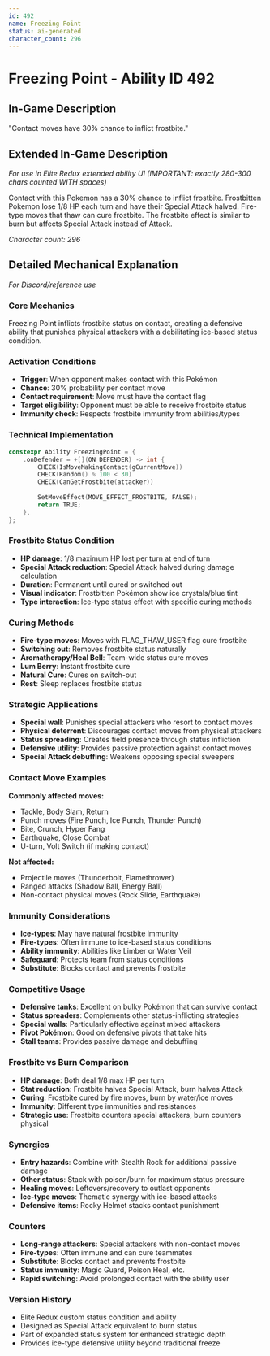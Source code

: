 ```yaml
---
id: 492
name: Freezing Point
status: ai-generated
character_count: 296
---
```


# Freezing Point - Ability ID 492

## In-Game Description
"Contact moves have 30% chance to inflict frostbite."

## Extended In-Game Description
*For use in Elite Redux extended ability UI (IMPORTANT: exactly 280-300 chars counted WITH spaces)*

Contact with this Pokemon has a 30% chance to inflict frostbite. Frostbitten Pokemon lose 1/8 HP each turn and have their Special Attack halved. Fire-type moves that thaw can cure frostbite. The frostbite effect is similar to burn but affects Special Attack instead of Attack.

*Character count: 296*

## Detailed Mechanical Explanation
*For Discord/reference use*

### Core Mechanics
Freezing Point inflicts frostbite status on contact, creating a defensive ability that punishes physical attackers with a debilitating ice-based status condition.

### Activation Conditions
- **Trigger**: When opponent makes contact with this Pokémon
- **Chance**: 30% probability per contact move
- **Contact requirement**: Move must have the contact flag
- **Target eligibility**: Opponent must be able to receive frostbite status
- **Immunity check**: Respects frostbite immunity from abilities/types

### Technical Implementation
```c
constexpr Ability FreezingPoint = {
    .onDefender = +[](ON_DEFENDER) -> int {
        CHECK(IsMoveMakingContact(gCurrentMove))
        CHECK(Random() % 100 < 30)
        CHECK(CanGetFrostbite(attacker))
        
        SetMoveEffect(MOVE_EFFECT_FROSTBITE, FALSE);
        return TRUE;
    },
};
```

### Frostbite Status Condition
- **HP damage**: 1/8 maximum HP lost per turn at end of turn
- **Special Attack reduction**: Special Attack halved during damage calculation
- **Duration**: Permanent until cured or switched out
- **Visual indicator**: Frostbitten Pokémon show ice crystals/blue tint
- **Type interaction**: Ice-type status effect with specific curing methods

### Curing Methods
- **Fire-type moves**: Moves with FLAG_THAW_USER flag cure frostbite
- **Switching out**: Removes frostbite status naturally
- **Aromatherapy/Heal Bell**: Team-wide status cure moves
- **Lum Berry**: Instant frostbite cure
- **Natural Cure**: Cures on switch-out
- **Rest**: Sleep replaces frostbite status

### Strategic Applications
- **Special wall**: Punishes special attackers who resort to contact moves
- **Physical deterrent**: Discourages contact moves from physical attackers
- **Status spreading**: Creates field presence through status infliction
- **Defensive utility**: Provides passive protection against contact moves
- **Special Attack debuffing**: Weakens opposing special sweepers

### Contact Move Examples
**Commonly affected moves:**
- Tackle, Body Slam, Return
- Punch moves (Fire Punch, Ice Punch, Thunder Punch)
- Bite, Crunch, Hyper Fang
- Earthquake, Close Combat
- U-turn, Volt Switch (if making contact)

**Not affected:**
- Projectile moves (Thunderbolt, Flamethrower)
- Ranged attacks (Shadow Ball, Energy Ball)
- Non-contact physical moves (Rock Slide, Earthquake)

### Immunity Considerations
- **Ice-types**: May have natural frostbite immunity
- **Fire-types**: Often immune to ice-based status conditions
- **Ability immunity**: Abilities like Limber or Water Veil
- **Safeguard**: Protects team from status conditions
- **Substitute**: Blocks contact and prevents frostbite

### Competitive Usage
- **Defensive tanks**: Excellent on bulky Pokémon that can survive contact
- **Status spreaders**: Complements other status-inflicting strategies
- **Special walls**: Particularly effective against mixed attackers
- **Pivot Pokémon**: Good on defensive pivots that take hits
- **Stall teams**: Provides passive damage and debuffing

### Frostbite vs Burn Comparison
- **HP damage**: Both deal 1/8 max HP per turn
- **Stat reduction**: Frostbite halves Special Attack, burn halves Attack
- **Curing**: Frostbite cured by fire moves, burn by water/ice moves
- **Immunity**: Different type immunities and resistances
- **Strategic use**: Frostbite counters special attackers, burn counters physical

### Synergies
- **Entry hazards**: Combine with Stealth Rock for additional passive damage
- **Other status**: Stack with poison/burn for maximum status pressure
- **Healing moves**: Leftovers/recovery to outlast opponents
- **Ice-type moves**: Thematic synergy with ice-based attacks
- **Defensive items**: Rocky Helmet stacks contact punishment

### Counters
- **Long-range attackers**: Special attackers with non-contact moves
- **Fire-types**: Often immune and can cure teammates
- **Substitute**: Blocks contact and prevents frostbite
- **Status immunity**: Magic Guard, Poison Heal, etc.
- **Rapid switching**: Avoid prolonged contact with the ability user

### Version History
- Elite Redux custom status condition and ability
- Designed as Special Attack equivalent to burn status
- Part of expanded status system for enhanced strategic depth
- Provides ice-type defensive utility beyond traditional freeze